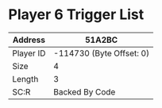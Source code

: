 #  Player 6 Trigger List
Address   | 51A2BC
----------|-------------
Player ID | -114730 (Byte Offset: 0)
Size 	  | 4
Length 	  | 3
SC:R      | Backed By Code


